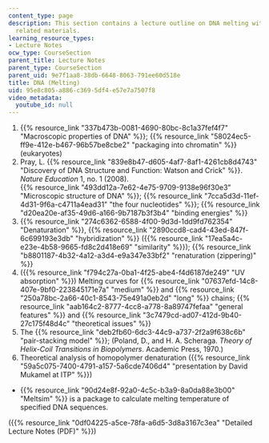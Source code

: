 ```yaml
---
content_type: page
description: This section contains a lecture outline on DNA melting with links to
  related materials.
learning_resource_types:
- Lecture Notes
ocw_type: CourseSection
parent_title: Lecture Notes
parent_type: CourseSection
parent_uid: 9e7f1aa8-38db-6648-8063-791ee60d518e
title: DNA (Melting)
uid: 95e8c805-a886-c369-5df4-e57e7a7507f8
video_metadata:
  youtube_id: null
---
```


1.  {{% resource_link "337b473b-0081-4690-80bc-8c1a37fef4f7" "Macroscopic properties of DNA" %}}; {{% resource_link "58024ec5-ff9e-412e-b467-96b57be8cbe2" "packaging into chromatin" %}} (eukaryotes)
2.  Pray, L. {{% resource_link "839e8b47-d605-4af7-8af1-4261cb8d4743" "Discovery of DNA Structure and Function: Watson and Crick" %}}. _Nature Education_ 1, no. 1 (2008).  
    {{% resource_link "493dd12a-7e62-4e75-9709-9138e96f30e3" "Microscopic structure of DNA" %}}; {{% resource_link "7cca5d3d-11ef-4d31-9f6a-c4711a4ead31" "the four nucleotides" %}}; {{% resource_link "d20ea20e-af35-49d6-a166-9b7187b3f3b4" "binding energies" %}}
3.  {{% resource_link "274c6362-6588-4f00-9d3d-1dd9fd762354" "Denaturation" %}}, {{% resource_link "2890ccd8-cad4-43ed-847f-6c699193e3db" "hybridization" %}} ({{% resource_link "17ea5a4c-e23e-4b58-9665-fd8c2d418e69" "similarity" %}}); {{% resource_link "b8801187-4b32-4a12-a3d4-e9a347e33bf2" "renaturation (zippering)" %}}
4.  ({{% resource_link "f794c27a-0ba1-4f25-abe4-f4d6187de249" "UV absorption" %}}) Melting curves for {{% resource_link "07637efd-14c8-407e-9bf0-223845171e7a" "medium" %}} and {{% resource_link "250a78bc-2a66-40c1-8543-75e491a0eb2d" "long" %}} chains; {{% resource_link "aab164c2-8777-4cc8-a778-8a89747fefaa" "general features" %}} and {{% resource_link "3c7479cd-ad07-412d-9b40-27c175f48d4c" "theoretical issues" %}}
5.  The {{% resource_link "deb2fb60-6dc3-44c9-a737-2f2a9f638c6b" "pair-stacking model" %}}; (Poland, D., and H. A. Scheraga. _Theory of Helix-Coil Transitions in Biopolymers_. Academic Press, 1970.)
6.  Theoretical analysis of homopolymer denaturation ({{% resource_link "59a5c075-7400-4791-a157-5a6cde7406d4" "presentation by David Mukamel at ITP" %}})

*   {{% resource_link "90d24e8f-92a0-4c5c-b3a9-8a0da88e3b00" "Meltsim" %}} is a package to calculate melting temperature of specified DNA sequences.

({{% resource_link "0df04225-a5ce-78fa-a6d5-3d8a3167c3ea" "Detailed Lecture Notes (PDF)" %}})